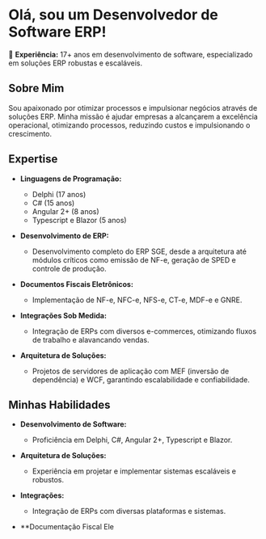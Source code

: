 # Olá, sou um Desenvolvedor de Software ERP!

🔧 **Experiência:** 17+ anos em desenvolvimento de software, especializado em soluções ERP robustas e escaláveis.

## Sobre Mim

Sou apaixonado por otimizar processos e impulsionar negócios através de soluções ERP. Minha missão é ajudar empresas a alcançarem a excelência operacional, otimizando processos, reduzindo custos e impulsionando o crescimento.

## Expertise

- **Linguagens de Programação:**
  - Delphi (17 anos)
  - C# (15 anos)
  - Angular 2+ (8 anos)
  - Typescript e Blazor (5 anos)

- **Desenvolvimento de ERP:**
  - Desenvolvimento completo do ERP SGE, desde a arquitetura até módulos críticos como emissão de NF-e, geração de SPED e controle de produção.

- **Documentos Fiscais Eletrônicos:**
  - Implementação de NF-e, NFC-e, NFS-e, CT-e, MDF-e e GNRE.

- **Integrações Sob Medida:**
  - Integração de ERPs com diversos e-commerces, otimizando fluxos de trabalho e alavancando vendas.

- **Arquitetura de Soluções:**
  - Projetos de servidores de aplicação com MEF (inversão de dependência) e WCF, garantindo escalabilidade e confiabilidade.

## Minhas Habilidades

- **Desenvolvimento de Software:**
  - Proficiência em Delphi, C#, Angular 2+, Typescript e Blazor.

- **Arquitetura de Soluções:**
  - Experiência em projetar e implementar sistemas escaláveis e robustos.

- **Integrações:**
  - Integração de ERPs com diversas plataformas e sistemas.

- **Documentação Fiscal Ele
